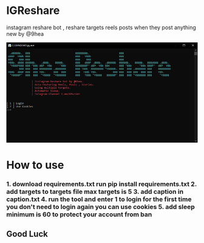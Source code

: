 # IGReshare
instagram reshare bot , reshare targets reels posts when they post anything new by @9hea

![Reshare](https://github.com/strngprogrammer/IGReshare/blob/main/app.PNG?raw=true)

<h1>How to use</h1>
<h3>
1. download requirements.txt run 
   pip install requirements.txt
2. add targets to targets file max targets is 5
3. add caption in caption.txt
4. run the tool and enter 1 to login for the first time you don't need to login again you can use cookies
5. add sleep minimum is 60 to protect your account from ban

</h3>

<h2>Good Luck</h2>
